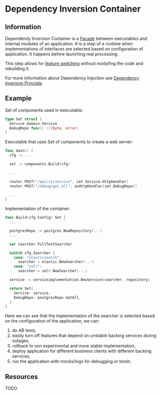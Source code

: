 # Dependency Inversion Container

## Information

Dependendy Inversion Container is a [Facade](https://github.com/vimcki/design-principles/blob/master/Facade.md) between executables and internal modules of an application. It is a step of a runtime when implementations of interfaces are selected based on configuration of application. It happens before launching real processing.

This step allows for [feature switching](https://github.com/vimcki/design-principles/blob/master/Feature%20Switch.md) without modyfing the code and rebuilding it.

For more information about Dependency Injection see [Dependency Inversion Principle](https://github.com/vimcki/design-principles/blob/master/Dependency%20Inversion%20Principle.md).

## Example

Set of components used in executable:
```go
type Set struct {
  Service domain.Service
  DebugRepo func() ([]byte, error)
}
```

Executable that uses Set of components to create a web server:
```go
func main() {
  cfg := ...

  set := components.Build(cfg)

  ...

  router.POST("/api/v1/service", set.Service.HttpHandler)
  router.POST("/debug/get_all", asHttpHandler(set.DebugRepo))

  ...
}
```

Implementation of the container:
```go
func Build(cfg Config) Set {
  ...

  postgresRepo := postgres.NewRepository(...)
  ...

  var searcher FullTextSearcher

  switch cfg.Searcher {
    case: "elasticsearch":
      searcher = elastic.NewSearcher(...)
    case: "solr":
      searcher = solr.NewSearcher(...)

  service := serviceimplementation.NewService(searcher, repository)

  return Set{
    Service: service,
    DebugRepo: postgresRepo.GetAll,
  }
}
```
Here we can see that the implementation of the searcher is selected based on the configuration of the application, we can:

1. do AB tests,
1. easily turn off features that depend on unstable backing services during outages,
1. rollback to non experimental and more stable implementation,
1. deploy application for different business clients with different backing services,
1. run the application with mocks/logs for debugging or testin.

## Resources 

TODO
